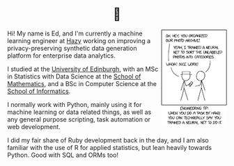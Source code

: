 <h1 align="center">
  👋
</h1>

<img src="/img/xkcd.png" width="150px" align="right"></img>

Hi! My name is Ed, and I'm currently a machine learning engineer at [Hazy](https://hazy.com/) working on improving a privacy-preserving synthetic data generation platform for enterprise data analytics.

I studied at the [University of Edinburgh](https://www.ed.ac.uk/), with an MSc in Statistics with Data Science at the [School of Mathematics](https://www.maths.ed.ac.uk/school-of-mathematics), and a BSc in Computer Science at the [School of Informatics](https://www.ed.ac.uk/informatics).

I normally work with Python, mainly using it for machine learning or data related things, as well as any general purpose scripting, task automation or web development.

I did my fair share of Ruby development back in the day, and I am also familiar with the use of R for applied statistics, but lean heavily towards Python. Good with SQL and ORMs too!
